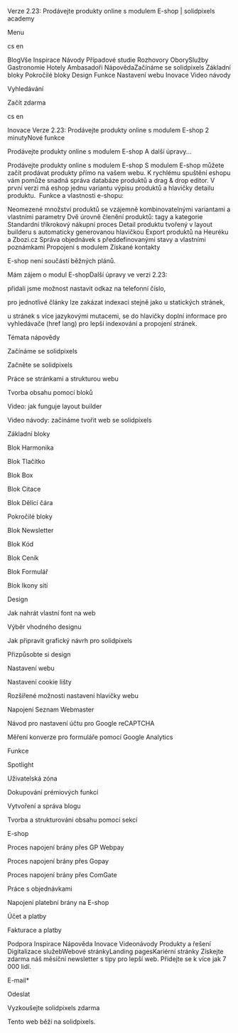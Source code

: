 <p>Verze 2.23: Prodávejte produkty online s modulem E-shop | solidpixels academy</p>
<p>Menu</p>
<p>cs en</p>
<p>BlogVše Inspirace Návody Případové studie Rozhovory OborySlužby Gastronomie Hotely Ambasadoři NápovědaZačínáme se solidpixels Základní bloky Pokročilé bloky Design Funkce Nastavení webu Inovace Video návody</p>
<p>Vyhledávání</p>
<p>Začít zdarma</p>
<p>cs en</p>
<p>Inovace
Verze 2.23: Prodávejte produkty online s modulem E-shop
2 minutyNové funkce</p>
<p>Prodávejte produkty online s modulem E-shop
A další úpravy...</p>
<p>Prodávejte produkty online s modulem E-shop
S modulem E-shop můžete začít prodávat produkty přímo na vašem webu. K rychlému spuštění eshopu vám pomůže snadná správa databáze produktů a drag &amp; drop editor. V první verzi má eshop jednu variantu výpisu produktů a hlavičky detailu produktu. 
Funkce a vlastnosti e-shopu:</p>
<p>Neomezené množství produktů se vzájemně kombinovatelnými variantami a vlastními parametry
Dvě úrovně členění produktů: tagy a kategorie
Standardní tříkrokový nákupní proces
Detail produktu tvořený v layout builderu s automaticky generovanou hlavičkou
Export produktů na Heuréku a Zbozi.cz
Správa objednávek s předdefinovanými stavy a vlastními poznámkami
Propojení s modulem Získané kontakty</p>
<p>E-shop není součástí běžných plánů.</p>
<p>Mám zájem o modul E-shopDalší úpravy ve verzi 2.23:</p>
<p>přidali jsme možnost nastavit odkaz na telefonní číslo,</p>
<p>pro jednotlivé články lze zakázat indexaci stejně jako u statických stránek,</p>
<p>u stránek s více jazykovými mutacemi, se do hlavičky doplní informace pro vyhledávače (href lang) pro lepší indexování a propojení stránek.</p>
<p>Témata nápovědy</p>
<p>Začínáme se solidpixels</p>
<p>Začněte se solidpixels</p>
<p>Práce se stránkami a strukturou webu</p>
<p>Tvorba obsahu pomocí bloků</p>
<p>Video: jak funguje layout builder </p>
<p>Video návody: začínáme tvořit web se solidpixels</p>
<p>Základní bloky</p>
<p>Blok Harmonika</p>
<p>Blok Tlačítko</p>
<p>Blok Box</p>
<p>Blok Citace</p>
<p>Blok Dělící čára</p>
<p>Pokročilé bloky</p>
<p>Blok Newsletter</p>
<p>Blok Kód</p>
<p>Blok Ceník</p>
<p>Blok Formulář</p>
<p>Blok Ikony sítí</p>
<p>Design</p>
<p>Jak nahrát vlastní font na web</p>
<p>Výběr vhodného designu</p>
<p>Jak připravit grafický návrh pro solidpixels</p>
<p>Přizpůsobte si design</p>
<p>Nastavení webu</p>
<p>Nastavení cookie lišty</p>
<p>Rozšířené možnosti nastavení hlavičky webu</p>
<p>Napojení Seznam Webmaster</p>
<p>Návod pro nastavení účtu pro Google reCAPTCHA</p>
<p>Měření konverze pro formuláře pomocí Google Analytics</p>
<p>Funkce</p>
<p>Spotlight</p>
<p>Uživatelská zóna</p>
<p>Dokupování prémiových funkcí</p>
<p>Vytvoření a správa blogu</p>
<p>Tvorba a strukturování obsahu pomocí sekcí</p>
<p>E-shop</p>
<p>Proces napojení brány přes GP Webpay</p>
<p>Proces napojení brány přes Gopay</p>
<p>Proces napojení brány přes ComGate</p>
<p>Práce s objednávkami</p>
<p>Napojení platební brány na E-shop</p>
<p>Účet a platby</p>
<p>Fakturace a platby</p>
<p>Podpora
 Inspirace
Nápověda
Inovace
Videonávody
 Produkty a řešení
 Digitalizace služebWebové stránkyLanding pagesKariérní stránky Získejte zdarma náš měsíční newsletter s tipy pro lepší web. Přidejte se k více jak 7 000 lidí.</p>
<p>E-mail*</p>
<p>Odeslat</p>
<p>Vyzkoušejte solidpixels zdarma</p>
<p>Tento web běží na solidpixels.</p>